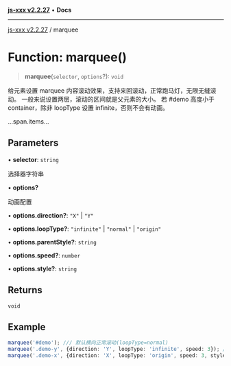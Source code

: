 [**js-xxx v2.2.27**](../README.md) • **Docs**

***

[js-xxx v2.2.27](../README.md) / marquee

# Function: marquee()

> **marquee**(`selector`, `options`?): `void`

给元素设置 marquee 内容滚动效果，支持来回滚动，正常跑马灯，无限无缝滚动。
一般来说设置两层，滚动的区间就是父元素的大小。
若 #demo 高度小于 container，除非 loopType 设置 infinite，否则不会有动画。
<div class="demo-container"><div id="#demo">...span.items...</div></div>

## Parameters

• **selector**: `string`

选择器字符串

• **options?**

动画配置

• **options.direction?**: `"X"` \| `"Y"`

• **options.loopType?**: `"infinite"` \| `"normal"` \| `"origin"`

• **options.parentStyle?**: `string`

• **options.speed?**: `number`

• **options.style?**: `string`

## Returns

`void`

## Example

```ts
marquee('#demo'); /// 默认横向正常滚动(loopType=normal)
marquee('.demo-y', {direction: 'Y', loopType: 'infinite', speed: 3}); /// Y 轴无限无缝滚动，speed > 0 越小速度越快。
marquee('.demo-x', {direction: 'X', loopType: 'origin', speed: 3, style: 'animation-delay:2s;', parentStyle: 'color:red;'}); /// X 轴无限来回滚动
```
